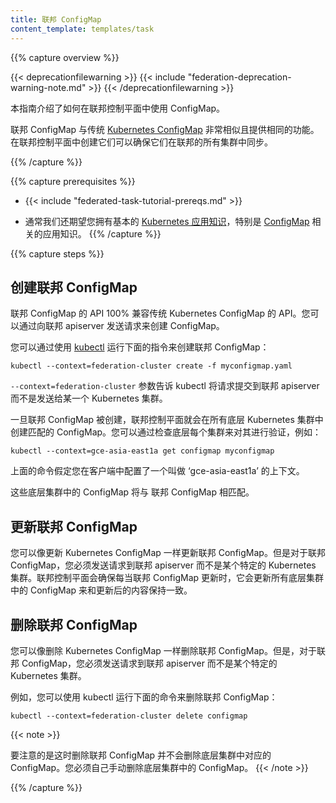 ```yaml
---
title: 联邦 ConfigMap
content_template: templates/task
---
```

<!--
---
title: Federated ConfigMap
content_template: templates/task
---
-->

{{% capture overview %}}

{{< deprecationfilewarning >}}
{{< include "federation-deprecation-warning-note.md" >}}
{{< /deprecationfilewarning >}}
<!--
This guide explains how to use ConfigMaps in a Federation control plane.

Federated ConfigMaps are very similar to the traditional [Kubernetes
ConfigMaps](/docs/tasks/configure-pod-container/configure-pod-configmap/) and provide the same functionality.
Creating them in the federation control plane ensures that they are synchronized
across all the clusters in federation.
-->
本指南介绍了如何在联邦控制平面中使用 ConfigMap。

联邦 ConfigMap 与传统 [Kubernetes
ConfigMap](/docs/tasks/configure-pod-container/configure-pod-configmap/) 非常相似且提供相同的功能。在联邦控制平面中创建它们可以确保它们在联邦的所有集群中同步。

{{% /capture %}}

{{% capture prerequisites %}}

* {{< include "federated-task-tutorial-prereqs.md" >}}
<!--
* You should also have a basic
[working knowledge of Kubernetes](/docs/tutorials/kubernetes-basics/) in
general and [ConfigMaps](/docs/tasks/configure-pod-container/configure-pod-configmap/) in particular.
-->
* 通常我们还期望您拥有基本的 [Kubernetes 应用知识](/docs/tutorials/kubernetes-basics/)，特别是 [ConfigMap](/docs/tasks/configure-pod-container/configure-pod-configmap/) 相关的应用知识。
{{% /capture %}}

{{% capture steps %}}

<!--
## Creating a Federated ConfigMap

The API for Federated ConfigMap is 100% compatible with the
API for traditional Kubernetes ConfigMap. You can create a ConfigMap by sending
a request to the federation apiserver.

You can do that using [kubectl](/docs/user-guide/kubectl/) by running:

``` shell
kubectl --context=federation-cluster create -f myconfigmap.yaml
```

The `--context=federation-cluster` flag tells kubectl to submit the
request to the Federation apiserver instead of sending it to a Kubernetes
cluster.

Once a Federated ConfigMap is created, the federation control plane will create
a matching ConfigMap in all underlying Kubernetes clusters.
You can verify this by checking each of the underlying clusters, for example:

``` shell
kubectl --context=gce-asia-east1a get configmap myconfigmap
```

The above assumes that you have a context named 'gce-asia-east1a'
configured in your client for your cluster in that zone.

These ConfigMaps in underlying clusters will match the Federated ConfigMap.
-->
## 创建联邦 ConfigMap

联邦 ConfigMap 的 API 100% 兼容传统 Kubernetes ConfigMap 的 API。您可以通过向联邦 apiserver 发送请求来创建 ConfigMap。

您可以通过使用 [kubectl](/docs/user-guide/kubectl/) 运行下面的指令来创建联邦 ConfigMap：

``` shell
kubectl --context=federation-cluster create -f myconfigmap.yaml
```

`--context=federation-cluster` 参数告诉 kubectl 将请求提交到联邦 apiserver 而不是发送给某一个 Kubernetes 集群。

一旦联邦 ConfigMap 被创建，联邦控制平面就会在所有底层 Kubernetes 集群中创建匹配的 ConfigMap。您可以通过检查底层每个集群来对其进行验证，例如：

``` shell
kubectl --context=gce-asia-east1a get configmap myconfigmap
```

上面的命令假定您在客户端中配置了一个叫做 ‘gce-asia-east1a’ 的上下文。

这些底层集群中的 ConfigMap 将与 联邦 ConfigMap 相匹配。

<!--
## Updating a Federated ConfigMap

You can update a Federated ConfigMap as you would update a Kubernetes
ConfigMap; however, for a Federated ConfigMap, you must send the request to
the federation apiserver instead of sending it to a specific Kubernetes cluster.
The federation control plane ensures that whenever the Federated ConfigMap is
updated, it updates the corresponding ConfigMaps in all underlying clusters to
match it.
-->
## 更新联邦 ConfigMap

您可以像更新 Kubernetes ConfigMap 一样更新联邦 ConfigMap。但是对于联邦 ConfigMap，您必须发送请求到联邦 apiserver 而不是某个特定的 Kubernetes 集群。联邦控制平面会确保每当联邦 ConfigMap 更新时，它会更新所有底层集群中的 ConfigMap 来和更新后的内容保持一致。

<!--
## Deleting a Federated ConfigMap

You can delete a Federated ConfigMap as you would delete a Kubernetes
ConfigMap; however, for a Federated ConfigMap, you must send the request to
the federation apiserver instead of sending it to a specific Kubernetes cluster.

For example, you can do that using kubectl by running:

```shell
kubectl --context=federation-cluster delete configmap
```
-->
## 删除联邦 ConfigMap

您可以像删除 Kubernetes ConfigMap 一样删除联邦 ConfigMap。但是，对于联邦 ConfigMap，您必须发送请求到联邦 apiserver 而不是某个特定的 Kubernetes 集群。

例如，您可以使用 kubectl 运行下面的命令来删除联邦 ConfigMap：

```shell
kubectl --context=federation-cluster delete configmap
```

{{< note >}}
<!--
Deleting a Federated ConfigMap does not delete the corresponding ConfigMaps from underlying clusters. You must delete the underlying ConfigMaps manually.
-->
要注意的是这时删除联邦 ConfigMap 并不会删除底层集群中对应的 ConfigMap。您必须自己手动删除底层集群中的 ConfigMap。
{{< /note >}}

{{% /capture %}}


